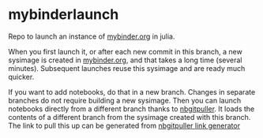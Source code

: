 # mybinderlaunch

Repo to launch an instance of [mybinder.org](https://mybinder.org) in julia.

When you first launch it, or after each new commit in this branch, a new sysimage is created in [mybinder.org](https://mybinder.org), and that takes a long time (several minutes). Subsequent launches reuse this sysimage and are ready much quicker.

If you want to add notebooks, do that in a new branch. Changes in separate branches do not require building a new sysimage. Then you can launch notebooks directly from a different branch  thanks to [nbgitpuller](https://jupyterhub.github.io/nbgitpuller/index.html). It loads the contents of a different branch from the sysimage created with this branch. The link to pull this up can be generated from [nbgitpuller link generator](https://jupyterhub.github.io/nbgitpuller/link#nbgitpuller-link-generator)